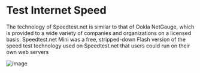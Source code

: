 # Test Internet Speed
 The technology of Speedtest.net is similar to that of Ookla NetGauge, which is provided to a wide variety of companies and organizations on a licensed basis. Speedtest.net Mini was a free, stripped-down Flash version of the speed test technology used on Speedtest.net that users could run on their own web servers

![image](https://user-images.githubusercontent.com/60054130/122926823-e15cd280-d385-11eb-8cdc-0c7fbe479215.png)
